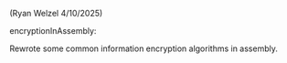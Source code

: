 (Ryan Welzel 4/10/2025) 

encryptionInAssembly: 

Rewrote some common information encryption algorithms in assembly.
